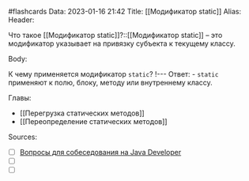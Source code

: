#flashcards
Data: 2023-01-16 21:42
Title: [[Модификатор static]]
Alias:
Header:

Что такое [[Модификатор static]]?::[[Модификатор static]] – это модификатор указывает на привязку субъекта к текущему классу.
<!--SR:!2023-02-05,1,130-->






Body:


К чему применяется модификатор `static`?
!---
Ответ:
	- `static` применяют к полю, блоку, методу или внутреннему классу. 
<!--SR:!2023-02-05,2,150-->






Главы:
- [[Перегрузка статических методов]]
- [[Переопределение статических методов]]


Sources:
- [ ] [Вопросы для собеседования на Java Developer](https://github.com/enhorse/java-interview/blob/master/README.md#%D0%9E%D0%9E%D0%9F)
- [ ] []()
- [ ] []()

